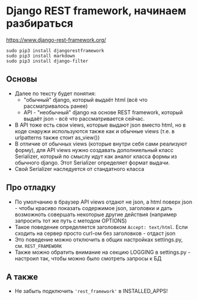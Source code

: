 # Django REST framework, начинаем разбираться
https://www.django-rest-framework.org/

```
sudo pip3 install djangorestframework
sudo pip3 install markdown
sudo pip3 install django-filter
```

## Основы
* Далее по тексту будет понятия:
	* "обычный" django, который выдаёт html (всё что рассматривалось ранее) 
	* API - "необычный" django на основе REST framework, который выдаёт json - всё что рассматривается сейчас.
* В API тоже есть свои views, которые выдают json вместо html, но в коде снаружи используются также как и обычные views (т.е. в urlpatterns также стоит as_view())
* В отличие от обычных views (которые внутри себя сами реализуют форму), для API views нужно создавать дополниельный класс Serializer, который по смыслу идут как аналог класса формы из обычного django. Этот Serializer определяет формат выдачи.
* Свой Serializer наследуется от стандатного класса

## Про отладку
* По умолчанию в браузер API views отдают не json, а html поверх json - чтобы красиво показать содержимое json, заголовки и дать возможноть совершать некоторые другие действия (например запросить тот же путь с методом OPTIONS)
* Такое поведение определяется заголовком `Accept: text/html`. Если сходить на сервер просто curl-ом без заголовков - отдаст json
* Это поведение можно отключить в общих настройках settings.py, см. `REST_FRAMEWORK`
* Также можно обратить внимание на секцию LOGGING в settings.py - настроил так, чтобы можно было смотреть запросы к БД

## А также
* Не забыть подключить `'rest_framework'` в INSTALLED_APPS!
